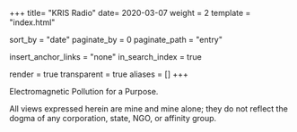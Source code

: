 +++
title=  "KRIS Radio"
date=   2020-03-07
weight = 2
template = "index.html"

sort_by = "date"
paginate_by = 0
paginate_path = "entry"

insert_anchor_links = "none"
in_search_index = true

render = true
transparent = true
aliases = []
+++

Electromagnetic Pollution for a Purpose.

All views expressed herein are mine and mine alone; they do not reflect the dogma of any corporation, state, NGO, or affinity group.